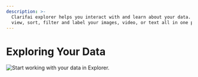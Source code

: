 ```yaml
---
description: >-
  Clarifai explorer helps you interact with and learn about your data. You can
  view, sort, filter and label your images, video, or text all in one place.
---
```


# Exploring Your Data

![Start working with your data in Explorer.](../../../.gitbook/assets/screen-shot-2020-05-18-at-4.09.46-pm%20%281%29.png)


